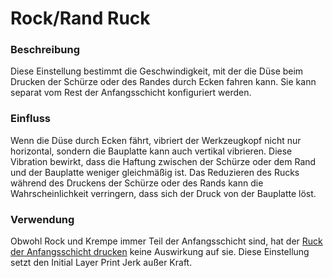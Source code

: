 Rock/Rand Ruck
====
### **Beschreibung**
Diese Einstellung bestimmt die Geschwindigkeit, mit der die Düse beim Drucken der Schürze oder des Randes durch Ecken fahren kann. Sie kann separat vom Rest der Anfangsschicht konfiguriert werden.

### **Einfluss**
Wenn die Düse durch Ecken fährt, vibriert der Werkzeugkopf nicht nur horizontal, sondern die Bauplatte kann auch vertikal vibrieren. Diese Vibration bewirkt, dass die Haftung zwischen der Schürze oder dem Rand und der Bauplatte weniger gleichmäßig ist. Das Reduzieren des Rucks während des Druckens der Schürze oder des Rands kann die Wahrscheinlichkeit verringern, dass sich der Druck von der Bauplatte löst.

### **Verwendung**
Obwohl Rock und Krempe immer Teil der Anfangsschicht sind, hat der [Ruck der Anfangsschicht drucken](jerk_print_layer_0.md) keine Auswirkung auf sie. Diese Einstellung setzt den Initial Layer Print Jerk außer Kraft.